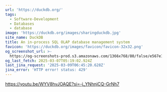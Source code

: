 ```yaml
---
url: 'https://duckdb.org/'
tags:
  - Software-Development
  - Databases
  - database
image: 'https://duckdb.org/images/sharingduckdb.jpg'
site_name: DuckDB
title: An in-process SQL OLAP database management system
favicon: 'https://duckdb.org/images/favicon/favicon-32x32.png'
og_screenshot_url: >-
  https://og-screenshots-prod.s3.amazonaws.com/1366x768/80/false/e567e1e36a98588256f59e24d07868c8e82c58d9165dc56222d14d6445884b06.jpeg
og_last_fetch: 2025-03-07T05:19:02.924Z
last_jina_request: '2025-03-09T06:45:20.628Z'
jina_error: 'HTTP error! status: 429'
---
```

https://youtu.be/WYV8hvJOAQE?si=-j_YNhnjCQ-GrNh7
